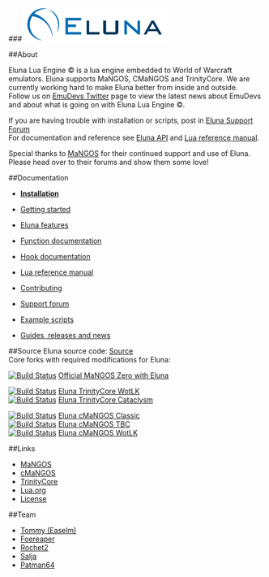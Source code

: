 ###[![Eluna](docs/Eluna.png)](https://github.com/ElunaLuaEngine/Eluna)

##About

Eluna Lua Engine &copy; is a lua engine embedded to World of Warcraft emulators. Eluna supports MaNGOS, CMaNGOS and TrinityCore.
We are currently working hard to make Eluna better from inside and outside.  
Follow us on [EmuDevs Twitter](https://twitter.com/EmuDevs) page to view the latest news about EmuDevs and about what is going on with Eluna Lua Engine &copy;.

If you are having trouble with installation or scripts, post in [Eluna Support Forum](http://emudevs.com/forumdisplay.php/279-Eluna-Support)  
For documentation and reference see [Eluna API](http://eluna.emudevs.com/) and [Lua reference manual](http://www.lua.org/manual/5.2/).

Special thanks to [MaNGOS](http://getmangos.eu/) for their continued support and use of Eluna. Please head over to their forums and show them some love!

##Documentation

 * [__Installation__](https://github.com/ElunaLuaEngine/Eluna/blob/master/docs/INSTALL.md)
 * [Getting started](https://github.com/ElunaLuaEngine/Eluna/blob/master/docs/USAGE.md)
 * [Eluna features](https://github.com/ElunaLuaEngine/Eluna/blob/master/docs/IMPL_DETAILS.md)
 * [Function documentation](http://eluna.emudevs.com/)
 * [Hook documentation](https://github.com/ElunaLuaEngine/Eluna/blob/master/Hooks.h)
 * [Lua reference manual](http://www.lua.org/manual/5.2/)

* [Contributing](https://github.com/ElunaLuaEngine/Eluna/blob/master/docs/CONTRIBUTING.md)
* [Support forum](http://emudevs.com/forumdisplay.php/279-Eluna-Support)
* [Example scripts](https://github.com/ElunaLuaEngine/Scripts)
* [Guides, releases and news](http://emudevs.com/forumdisplay.php/15-Eluna-Lua-Engine-%C2%A9)


##Source
Eluna source code: [Source](https://github.com/ElunaLuaEngine/Eluna)  
Core forks with required modifications for Eluna:

[![Build Status](https://api.travis-ci.org/mangoszero/server.svg?branch=release20)](https://travis-ci.org/mangoszero/server) [Official MaNGOS Zero with Eluna](https://github.com/mangoszero/server)

[![Build Status](https://travis-ci.org/ElunaLuaEngine/ElunaTrinityWotlk.png?branch=master)](https://travis-ci.org/ElunaLuaEngine/ElunaTrinityWotlk) [Eluna TrinityCore WotLK](https://github.com/ElunaLuaEngine/ElunaTrinityWotlk)  
[![Build Status](https://travis-ci.org/ElunaLuaEngine/ElunaTrinityCata.png?branch=master)](https://travis-ci.org/ElunaLuaEngine/ElunaTrinityCata) [Eluna TrinityCore Cataclysm](https://github.com/ElunaLuaEngine/ElunaTrinityCata)

[![Build Status](https://travis-ci.org/ElunaLuaEngine/ElunaMangosClassic.png?branch=master)](https://travis-ci.org/ElunaLuaEngine/ElunaMangosClassic) [Eluna cMaNGOS Classic](https://github.com/ElunaLuaEngine/ElunaMangosClassic)  
[![Build Status](https://travis-ci.org/ElunaLuaEngine/ElunaMangosTbc.png?branch=master)](https://travis-ci.org/ElunaLuaEngine/ElunaMangosTbc) [Eluna cMaNGOS TBC](https://github.com/ElunaLuaEngine/ElunaMangosTbc)  
[![Build Status](https://travis-ci.org/ElunaLuaEngine/ElunaMangosWotlk.png?branch=master)](https://travis-ci.org/ElunaLuaEngine/ElunaMangosWotlk) [Eluna cMaNGOS WotLK](https://github.com/ElunaLuaEngine/ElunaMangosWotlk)

##Links

* [MaNGOS](http://getmangos.eu/)
* [cMaNGOS](http://cmangos.net/)
* [TrinityCore](http://www.trinitycore.org/)
* [Lua.org](http://www.lua.org/)
* [License](https://github.com/ElunaLuaEngine/Eluna/blob/master/docs/LICENSE.md)

##Team

* [Tommy (Easelm)](https://github.com/Easelm)
* [Foereaper](https://github.com/Foereaper)
* [Rochet2](https://github.com/Rochet2)
* [Salja](https://github.com/Salja)
* [Patman64](https://github.com/Patman64)
